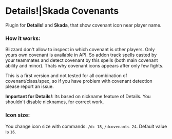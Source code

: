 # Details!|Skada Covenants

Plugin for **Details!** and **Skada**, that show covenant icon near player name.

### How it works:

Blizzard don't allow to inspect in which covenant is other players. Only yours own covenant is available in API. So addon track spells casted by your teammates and detect covenant by this spells (both main covenant ability and minor). Thats why covenant icons appears after only few fights.

This is a first version and not tested for all combination of covenant/class/spec, so if you have problem with covenant detection please report an issue.

**Important for Details!**: Its based on nickname feature of Details. You shouldn't disable nicknames, for correct work.

### Icon size:

You change icon size with commands: `/dc 18`, `/dcovenants 24`. Default value is `16`.

